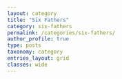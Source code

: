 ```yaml
---
layout: category
title: "Six Fathers"
category: six-fathers
permalink: /categories/six-fathers/
author_profile: true
type: posts
taxonomy: category
entries_layout: grid
classes: wide
---
```


